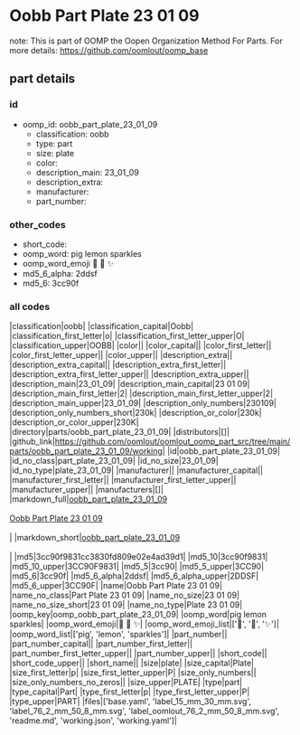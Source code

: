 # Oobb Part Plate 23 01 09  

note: This is part of OOMP the Oopen Organization Method For Parts. For more details: https://github.com/oomlout/oomp_base

##  part details





### id
* oomp_id: oobb_part_plate_23_01_09
  * classification: oobb
  * type: part
  * size: plate
  * color: 
  * description_main: 23_01_09
  * description_extra: 
  * manufacturer: 
  * part_number: 

### other_codes
* short_code: 
* oomp_word: pig lemon sparkles
* oomp_word_emoji :pig: :lemon: :sparkles:
* md5_6_alpha: 2ddsf
* md5_6: 3cc90f

### all codes 
|classification|oobb|
|classification_capital|Oobb|
|classification_first_letter|o|
|classification_first_letter_upper|O|
|classification_upper|OOBB|
|color||
|color_capital||
|color_first_letter||
|color_first_letter_upper||
|color_upper||
|description_extra||
|description_extra_capital||
|description_extra_first_letter||
|description_extra_first_letter_upper||
|description_extra_upper||
|description_main|23_01_09|
|description_main_capital|23 01 09|
|description_main_first_letter|2|
|description_main_first_letter_upper|2|
|description_main_upper|23_01_09|
|description_only_numbers|230109|
|description_only_numbers_short|230k|
|description_or_color|230k|
|description_or_color_upper|230K|
|directory|parts/oobb_part_plate_23_01_09|
|distributors|[]|
|github_link|https://github.com/oomlout/oomlout_oomp_part_src/tree/main/parts/oobb_part_plate_23_01_09/working|
|id|oobb_part_plate_23_01_09|
|id_no_class|part_plate_23_01_09|
|id_no_size|23_01_09|
|id_no_type|plate_23_01_09|
|manufacturer||
|manufacturer_capital||
|manufacturer_first_letter||
|manufacturer_first_letter_upper||
|manufacturer_upper||
|manufacturers|[]|
|markdown_full|[oobb_part_plate_23_01_09](https://github.com/oomlout/oomlout_oomp_part_src/tree/main/parts/oobb_part_plate_23_01_09/working)<br>[](https://github.com/oomlout/oomlout_oomp_part_src/tree/main/parts/oobb_part_plate_23_01_09/working)<br>[Oobb Part Plate 23 01 09](https://github.com/oomlout/oomlout_oomp_part_src/tree/main/parts/oobb_part_plate_23_01_09/working)<br><br>|
|markdown_short|[oobb_part_plate_23_01_09](https://github.com/oomlout/oomlout_oomp_part_src/tree/main/parts/oobb_part_plate_23_01_09/working)<br><br>|
|md5|3cc90f9831cc3830fd809e02e4ad39d1|
|md5_10|3cc90f9831|
|md5_10_upper|3CC90F9831|
|md5_5|3cc90|
|md5_5_upper|3CC90|
|md5_6|3cc90f|
|md5_6_alpha|2ddsf|
|md5_6_alpha_upper|2DDSF|
|md5_6_upper|3CC90F|
|name|Oobb Part Plate 23 01 09|
|name_no_class|Part Plate 23 01 09|
|name_no_size|23 01 09|
|name_no_size_short|23 01 09|
|name_no_type|Plate 23 01 09|
|oomp_key|oomp_oobb_part_plate_23_01_09|
|oomp_word|pig lemon sparkles|
|oomp_word_emoji|:pig: :lemon: :sparkles:|
|oomp_word_emoji_list|[':pig:', ':lemon:', ':sparkles:']|
|oomp_word_list|['pig', 'lemon', 'sparkles']|
|part_number||
|part_number_capital||
|part_number_first_letter||
|part_number_first_letter_upper||
|part_number_upper||
|short_code||
|short_code_upper||
|short_name||
|size|plate|
|size_capital|Plate|
|size_first_letter|p|
|size_first_letter_upper|P|
|size_only_numbers||
|size_only_numbers_no_zeros||
|size_upper|PLATE|
|type|part|
|type_capital|Part|
|type_first_letter|p|
|type_first_letter_upper|P|
|type_upper|PART|
|files|['base.yaml', 'label_15_mm_30_mm.svg', 'label_76_2_mm_50_8_mm.svg', 'label_oomlout_76_2_mm_50_8_mm.svg', 'readme.md', 'working.json', 'working.yaml']|
